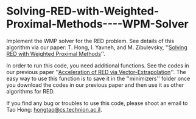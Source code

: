 # Solving-RED-with-Weighted-Proximal-Methods----WPM-Solver
Implement the WMP solver for the RED problem. See details of this algorithm via our paper: T. Hong, I. Yavneh, and M. Zibulevsky, ''[Solving RED with Weighted Proximal Methods](https://arxiv.org/abs/1905.13052)''. 

In order to run this code, you need additional functions. See the codes in our previous paper ''[Acceleration of RED via Vector-Extrapolation](https://github.com/happyhongt/Acceleration-of-RED-via-Vector-Extrapolation)''. The easy way to use this function is to save it in the ''minimizers'' folder once you download the codes in our previous paper and then use it as other algorithms for RED. 

If you find any bug or troubles to use this code, please shoot an email to Tao Hong: hongtao@cs.technion.ac.il. 
